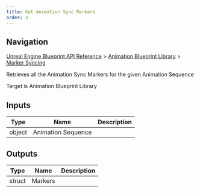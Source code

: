 ```yaml
---
title: Get Animation Sync Markers
order: 3
---
```

## Navigation

[Unreal Engine Blueprint API Reference](https://dev.epicgames.com/documentation/en-us/unreal-engine/BlueprintAPI) > [Animation Blueprint Library](https://dev.epicgames.com/documentation/en-us/unreal-engine/BlueprintAPI/AnimationBlueprintLibrary) > [Marker Syncing](https://dev.epicgames.com/documentation/en-us/unreal-engine/BlueprintAPI/AnimationBlueprintLibrary/MarkerSyncing)

Retrieves all the Animation Sync Markers for the given Animation Sequence

Target is Animation Blueprint Library

## Inputs

| Type | Name | Description |
| --- | --- | --- |
| object | Animation Sequence |  |

## Outputs

| Type | Name | Description |
| --- | --- | --- |
| struct | Markers |  |
